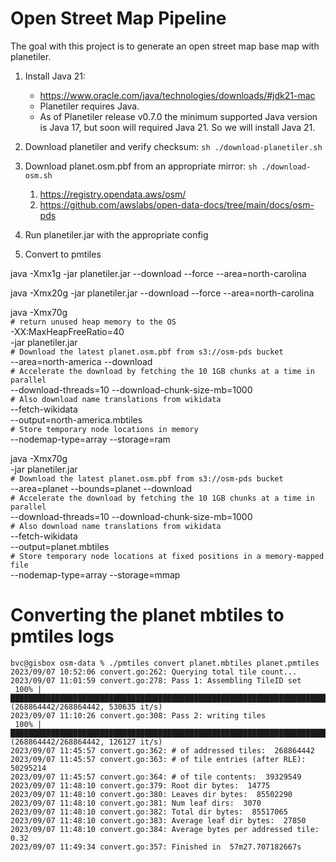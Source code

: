 
# Open Street Map Pipeline

The goal with this project is to generate an open street map base map with planetiler.

1. Install Java 21: 
    * https://www.oracle.com/java/technologies/downloads/#jdk21-mac
    * Planetiler requires Java.
    * As of Planetiler release v0.7.0 the minimum supported Java version is Java 17, but soon will required Java 21. So we will install Java 21.

1. Download planetiler and verify checksum: `sh ./download-planetiler.sh`

1. Download planet.osm.pbf from an appropriate mirror: `sh ./download-osm.sh`
    1. https://registry.opendata.aws/osm/
    1. https://github.com/awslabs/open-data-docs/tree/main/docs/osm-pds
    
1. Run planetiler.jar with the appropriate config
1. Convert to pmtiles


java -Xmx1g -jar planetiler.jar --download --force --area=north-carolina

java -Xmx20g -jar planetiler.jar --download --force --area=north-carolina

java -Xmx70g \
  `# return unused heap memory to the OS` \
  -XX:MaxHeapFreeRatio=40 \
  -jar planetiler.jar \
  `# Download the latest planet.osm.pbf from s3://osm-pds bucket` \
  --area=north-america --download \
  `# Accelerate the download by fetching the 10 1GB chunks at a time in parallel` \
  --download-threads=10 --download-chunk-size-mb=1000 \
  `# Also download name translations from wikidata` \
  --fetch-wikidata \
  --output=north-america.mbtiles \
  `# Store temporary node locations in memory` \
  --nodemap-type=array --storage=ram


java -Xmx70g \
  -jar planetiler.jar \
  `# Download the latest planet.osm.pbf from s3://osm-pds bucket` \
  --area=planet --bounds=planet --download \
  `# Accelerate the download by fetching the 10 1GB chunks at a time in parallel` \
  --download-threads=10 --download-chunk-size-mb=1000 \
  `# Also download name translations from wikidata` \
  --fetch-wikidata \
  --output=planet.mbtiles \
  `# Store temporary node locations at fixed positions in a memory-mapped file` \
  --nodemap-type=array --storage=mmap


# Converting the planet mbtiles to pmtiles logs

```
bvc@gisbox osm-data % ./pmtiles convert planet.mbtiles planet.pmtiles 
2023/09/07 10:52:06 convert.go:262: Querying total tile count...
2023/09/07 11:01:59 convert.go:278: Pass 1: Assembling TileID set
 100% |███████████████████████████████████████████████████████████████████████████████████████████████████████████████████████████████████████████████████████████████████████████████████████████████████████████| (268864442/268864442, 530635 it/s)           
2023/09/07 11:10:26 convert.go:308: Pass 2: writing tiles
 100% |██████████████████████████████████████████████████████████████████████████████████████████████████████████████████████████████████████████████████████████████████████████████████████████████████████████| (268864442/268864442, 126127 it/s)            
2023/09/07 11:45:57 convert.go:362: # of addressed tiles:  268864442
2023/09/07 11:45:57 convert.go:363: # of tile entries (after RLE):  50295214
2023/09/07 11:45:57 convert.go:364: # of tile contents:  39329549
2023/09/07 11:48:10 convert.go:379: Root dir bytes:  14775
2023/09/07 11:48:10 convert.go:380: Leaves dir bytes:  85502290
2023/09/07 11:48:10 convert.go:381: Num leaf dirs:  3070
2023/09/07 11:48:10 convert.go:382: Total dir bytes:  85517065
2023/09/07 11:48:10 convert.go:383: Average leaf dir bytes:  27850
2023/09/07 11:48:10 convert.go:384: Average bytes per addressed tile: 0.32
2023/09/07 11:49:34 convert.go:357: Finished in  57m27.707182667s
```

